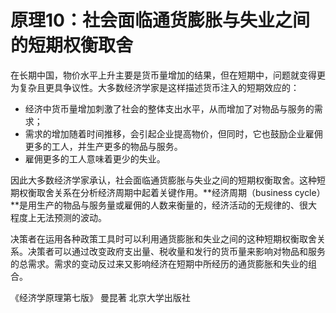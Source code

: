 # 原理10：社会面临通货膨胀与失业之间的短期权衡取舍

在长期中国，物价水平上升主要是货币量增加的结果，但在短期中，问题就变得更为复杂且更具争议性。大多数经济学家是这样描述货币注入的短期效应的：

* 经济中货币量增加刺激了社会的整体支出水平，从而增加了对物品与服务的需求；
* 需求的增加随着时间推移，会引起企业提高物价，但同时，它也鼓励企业雇佣更多的工人，并生产更多的物品与服务。
* 雇佣更多的工人意味着更少的失业。

因此大多数经济学家承认，社会面临通货膨胀与失业之间的短期权衡取舍。这种短期权衡取舍关系在分析经济周期中起着关键作用。**经济周期（business cycle）**是用生产的物品与服务量或雇佣的人数来衡量的，经济活动的无规律的、很大程度上无法预测的波动。

决策者在运用各种政策工具时可以利用通货膨胀和失业之间的这种短期权衡取舍关系。决策者可以通过改变政府支出量、税收量和发行的货币量来影响对物品和服务的总需求。需求的变动反过来又影响经济在短期中所经历的通货膨胀和失业的组合。

《经济学原理第七版》 曼昆著 北京大学出版社

